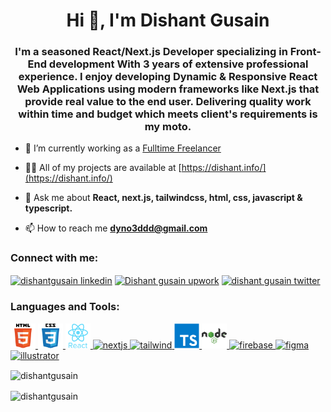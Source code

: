 <h1 align="center">Hi 👋, I'm Dishant Gusain</h1>
<h3 align="center">I'm a seasoned React/Next.js Developer specializing in Front-End development With 3 years of extensive professional experience. I enjoy developing Dynamic & Responsive React Web Applications using modern frameworks like Next.js that provide real value to the end user. Delivering quality work within time and budget which meets client's requirements is my moto.</h3>

- 🔭 I’m currently working as a [Fulltime Freelancer](https://www.upwork.com/freelancers/dishantgusain)

- 👨‍💻 All of my projects are available at [https://dishant.info/](https://dishant.info/)

- 💬 Ask me about **React, next.js, tailwindcss, html, css, javascript & typescript.**

- 📫 How to reach me **dyno3ddd@gmail.com**

<h3 align="left">Connect with me:</h3>
<p align="left">
<a href="https://linkedin.com/in/dishantgusain" target="blank"><img align="center" src="https://raw.githubusercontent.com/rahuldkjain/github-profile-readme-generator/master/src/images/icons/Social/linked-in-alt.svg" alt="dishantgusain linkedin" height="30" width="40" /></a>
<a href="https://www.upwork.com/freelancers/dishantgusain" target="blank"><img align="center" src="https://firebasestorage.googleapis.com/v0/b/dishant-portfolio-nextjs.appspot.com/o/upwork.svg?alt=media&token=1cb26318-01ab-49b3-b169-dbcbdf5ae463" alt="Dishant gusain upwork" height="30" width="40" /></a>
<a href="https://twitter.com/dishantxdd" target="blank"><img align="center" src="https://raw.githubusercontent.com/rahuldkjain/github-profile-readme-generator/master/src/images/icons/Social/twitter.svg" alt="dishant gusain twitter" height="30" width="40" /></a>
</p>

<h3 align="left">Languages and Tools:</h3>
<p align="left">  <a href="https://www.w3.org/html/" target="_blank" rel="noreferrer"> <img src="https://raw.githubusercontent.com/devicons/devicon/master/icons/html5/html5-original-wordmark.svg" alt="html5" width="40" height="40"/> </a> <a href="https://www.w3schools.com/css/" target="_blank" rel="noreferrer"> <img src="https://raw.githubusercontent.com/devicons/devicon/master/icons/css3/css3-original-wordmark.svg" alt="css3" width="40" height="40"/> </a> <a href="https://reactjs.org/" target="_blank" rel="noreferrer"> <img src="https://raw.githubusercontent.com/devicons/devicon/master/icons/react/react-original-wordmark.svg" alt="react" width="40" height="40"/> </a>  <a href="https://nextjs.org/" target="_blank" rel="noreferrer"> <img src="https://firebasestorage.googleapis.com/v0/b/dishant-portfolio-nextjs.appspot.com/o/nextjs.svg?alt=media&token=226c8fab-4a89-4c13-b9d1-8c84ca4fb8a3" alt="nextjs" width="40" height="40"/> </a> <a href="https://tailwindcss.com/" target="_blank" rel="noreferrer"> <img src="https://www.vectorlogo.zone/logos/tailwindcss/tailwindcss-icon.svg" alt="tailwind" width="40" height="40"/> </a>  <a href="https://www.typescriptlang.org/" target="_blank" rel="noreferrer"> <img src="https://raw.githubusercontent.com/devicons/devicon/master/icons/typescript/typescript-original.svg" alt="typescript" width="40" height="40"/> </a> <a href="https://nodejs.org" target="_blank" rel="noreferrer"> <img src="https://raw.githubusercontent.com/devicons/devicon/master/icons/nodejs/nodejs-original-wordmark.svg" alt="nodejs" width="40" height="40"/> </a>  <a href="https://firebase.google.com/" target="_blank" rel="noreferrer"> <img src="https://www.vectorlogo.zone/logos/firebase/firebase-icon.svg" alt="firebase" width="40" height="40"/> </a><a href="https://www.figma.com/" target="_blank" rel="noreferrer"> <img src="https://www.vectorlogo.zone/logos/figma/figma-icon.svg" alt="figma" width="40" height="40"/> </a> <a href="https://www.adobe.com/in/products/illustrator.html" target="_blank" rel="noreferrer"> <img src="https://www.vectorlogo.zone/logos/adobe_illustrator/adobe_illustrator-icon.svg" alt="illustrator" width="40" height="40"/> </a>  </p>

<p><img align="center" src="https://github-readme-stats.vercel.app/api/top-langs?username=dishantgusain&show_icons=true&theme=tokyonight&locale=en&layout=compact" alt="dishantgusain" /></p>

<p><img align="center" src="https://github-readme-streak-stats.herokuapp.com/?user=dishantgusain&theme=dark" alt="dishantgusain" /></p>

